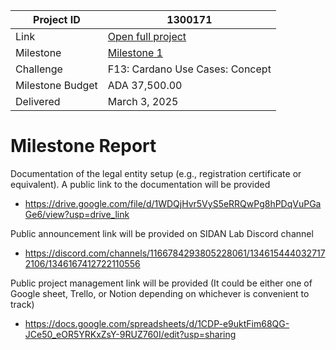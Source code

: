 |Project ID|1300171|
|-----------|-------------|
|Link|[Open full project](https://projectcatalyst.io/funds/10/f13-cardano-use-cases-concept/sidan-or-knightsafe-self-custodial-vault-for-defi-trading)|
|Milestone|[Milestone 1](https://milestones.projectcatalyst.io/projects/1300171/milestones/1)
|Challenge|	F13: Cardano Use Cases: Concept|
|Milestone Budget|ADA 37,500.00|
|Delivered|	March 3, 2025|

# Milestone Report

	
Documentation of the legal entity setup (e.g., registration certificate or equivalent). A public link to the documentation will be provided
- https://drive.google.com/file/d/1WDQjHvr5VyS5eRRQwPg8hPDqVuPGaGe6/view?usp=drive_link

Public announcement link will be provided on SIDAN Lab Discord channel
- https://discord.com/channels/1166784293805228061/1346154440327172106/1346167412722110556

Public project management link will be provided (It could be either one of Google sheet, Trello, or Notion depending on whichever is convenient to track)
- https://docs.google.com/spreadsheets/d/1CDP-e9uktFim68QG-JCe50_eOR5YRKxZsY-9RUZ760I/edit?usp=sharing
